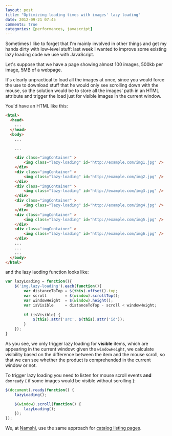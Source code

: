 ```yaml
---
layout: post
title: "Optimizing loading times with images' lazy loading"
date: 2012-09-21 07:45
comments: true
categories: [performances, javascript]
---
```


Sometimes I like to forget that I'm
mainly involved in other things and
get my hands dirty with low-level
stuff: last week I wanted to improve
some existing lazy loading code we use
with JavaScript.

<!-- more -->

Let's suppose that we have a page
showing almost 100 images, 500kb
per image, 5MB of a webpage.

It's clearly unpractical to load
all the images at once, since you
would force the use to download
stuff that he would only see scrolling
down with the mouse, so the solution
would be to store all the images' path
in an HTML attribute and trigger the load
just for visible images in the current window.

You'd have an HTML like this:

``` html
<html>
  <head>
  	...
  </head>
  <body>
  	...

  	...

  	<div class="imgContainer" >
  		<img class="lazy-loading" id="http://example.com/img1.jpg" />
  	</div>
  	<div class="imgContainer" >
  		<img class="lazy-loading" id="http://example.com/img2.jpg" />
  	</div>
  	<div class="imgContainer" >
  		<img class="lazy-loading" id="http://example.com/img3.jpg" />
  	</div>
  	<div class="imgContainer" >
  		<img class="lazy-loading" id="http://example.com/img4.jpg" />
  	</div>
  	<div class="imgContainer" >
  		<img class="lazy-loading" id="http://example.com/img5.jpg" />
  	</div>
  	<div class="imgContainer" >
  		<img class="lazy-loading" id="http://example.com/img6.jpg" />
  	</div>
  	...
  	...
  	...
  </body>
</html>
```

and the lazy laoding function looks like:

``` javascript
var lazyLoading = function(){
	$('img.lazy-loading').each(function(){            
	    var distanceToTop = $(this).offset().top;
	    var scroll        = $(window).scrollTop();
	    var windowHeight  = $(window).height();
	    var isVisible     = distanceToTop - scroll < windowHeight;
	    
	    if (isVisible) {
	        $(this).attr('src', $(this).attr('id'));
	    }
	});
}
```

As you see, we only trigger lazy loading for **visible**
items, which are appearing in the current window:
given the `windowHeight`, we calculate visibility
based on the difference between the item and
the mouse scroll, so that we can see whether the
product is comprehended in the current window
or not.

To trigger lazy loading you need to listen for
mouse scroll events **and** `domready` ( if some 
images would be visible without scrolling ):

``` javascript
$(document).ready(function() {
	lazyLoading();

	$(window).scroll(function() {
	    lazyLoading();
	});
});
```

We, at [Namshi](http://www.namshi.com/), use the same approach for
[catalog listing pages](http://www.namshi.com/women-shoes/).